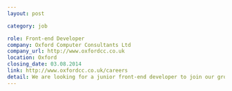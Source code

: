 ```yaml
---
layout: post

category: job

role: Front-end Developer
company: Oxford Computer Consultants Ltd
company_url: http://www.oxfordcc.co.uk
location: Oxford
closing_date: 03.08.2014
link: http://www.oxfordcc.co.uk/careers
detail: We are looking for a junior front-end developer to join our growing design team to help design attractive, engaging websites and web apps for our clients. If you love user-friendly design and are keen to learn more about UX design, this is the job for you.
---
```

